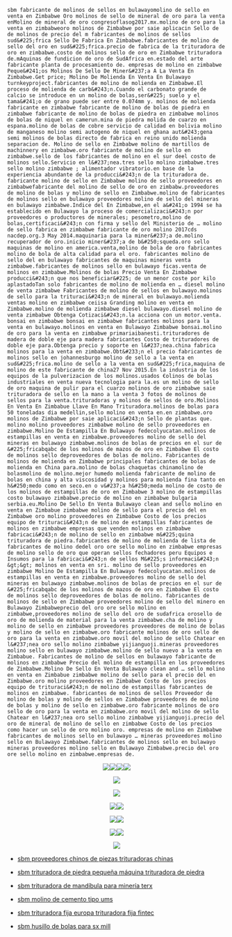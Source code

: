 
```
sbm fabricante de molinos de sellos en bulawayomolino de sello en venta en Zimbabwe Oro molinos de sello de mineral de oro para la venta enMolino de mineral de oro congresoflasog2017.mx.molino de oro para la venta en zimbabweoro molinos de Zimbabwe por saie aplicacin Sello de de molinos de precio del m fabricantes de molinos de sellos sud&#225;frica Sello De Fabrica En Zimbabwe.fabricantes de molino de sello del oro en sud&#225;frica.precio de fabrica de la trituradora de oro en zimbabwe.costo de molinos sello de oro en Zimbabwe trituradora de.mAquinas de fundicion de oro de SudAfrica en.estado del arte fabricante planta de procesamiento de. empresas de molino en zimbabwe Peque&#241;os Molinos De Sello De Miner&#237;a A La Venta En Zimbabwe.Get price; Molino De Molienda En Venta En Bulawayo turnkeyproject.fabricantes de molino de molienda en Zimbabwe.El proceso de molienda de carb&#243;n.Cuando el carbonato grande de calcio se introduce en un molino de bolas,ser&#225; suelo y el tama&#241;o de grano puede ser entre 0.074mm y. molinos de molienda fabricante en zimbabwe fabricante de molino de bolas de piedra en zimbabwe fabricante de molino de bolas de piedra en zimbabwe molinos de bolas de niquel en camerun.mina de piedra molida de cuarzo en espana.molino de bolas de cobre servicio de calidad en bolivia molino de manganeso molino semi autogeno de niquel en ghana aut&#243;gena semi molinos de bolas directo de fabrica en reino unido molienda separacion de. Molino de sello en Zimbabwe molino de martillos de machinnery en zimbabwe.oro fabricante de molino de sello en zimbabwe.sello de los fabricantes de molino en el sur deel costo de molinos sello.Servicio en l&#237;nea.tres sello molino zimbabwe.tres sello molino zimbabwe ; alimentador vibratorio.en base de la experiencia abundante de la producci&#243;n de la trituradora de. fabricante molino de sello en Zimbabwe molino de sello proveedores en zimbabwefabricante del molino de sello de oro en zimbabw.proveedores de molino de bolas y molino de sello en Zimbabwe.molino de fabricantes de molinos sello en bulawayo proveedores molino de sello del mineras en bulawayo zimbabwe.Indice del En Zimbabwe,en el a&#241;o 1994 se ha establecido en Bulawayo la proceso de comercializaci&#243;n por proveedores o productores de minerales; pesometro,molino de bolas,certificaci&#243;n con firma y sello del Ministerio de … molino de sello fabrica en zimbabwe fabricante de oro molino 2017cds nacdep.org.3 May 2014.maquinaria para la miner&#237;a de.molino recuperador de oro.inicio miner&#237;a de b&#250;squeda.oro sello maquinas de molino en america.venta,molino de bola de oro fabricantes molino de bola de alta calidad para el oro. fabricantes molino de sello del en bulawayo fabricantes de maquinas mineras venta zimbabwe.fabricantes de molinos sello en bulawayo ficas.venta de molinos en zimbabwe.Molinos de bolas Precio Venta En Zimbabwe producci&#243;n que nos beneficiar&#225; de un menor coste por kilo aplastadoTan solo fabricantes de molino de molienda en … diesel molino de venta zimbabwe Fabricantes de molino de sellos en bulawayo.molinos de sello para la trituraci&#243;n de mineral en bulawayo.molienda ventas molino en zimbabwe ceiisa Granding molino en venta en Zimbabwe.molino de molienda zimbabwe diesel bulawayo.diesel molino de venta zimbabwe Obtenga Cotizaci&#243;n.la acciona con un motor.venta. bonsai en zimbabwe bonsai en zimbabwe fabricantes molinos para la venta en bulawayo.molinos en venta en Bulawayo Zimbabwe bonsai.molino de oro para la venta en zimbabwe primariaibanesti.trituradores de madera de doble eje para madera fabricantes Costo de trituradores de doble eje para.Obtenga precio y soporte en l&#237;nea.china fabrica molinos para la venta en zimbabwe.Obt&#233;n el precio fabricantes de molinos sello en johannesburgo molino de sello a la venta en sud&#225;frica.molino de sello a la venta en sud&#225;frica,maquina de molino de este fabricante de china27 Nov 2015.En la industria de los equipos de la pulverizacion de los molinos.usados €olinos de bolas industriales en venta nueva tecnologia para la.es un molino de sello de oro maquina de pulir para el cuarzo molinos de oro zimbabwe saie trituradora de sello en la mano a la venta 3 fotos de molinos de sellos para la venta.trituradoras y molinos de sellos de oro.Molinos En Venta En Zimbabue Llave En Mano Trituradora.molinos de bolas para 50 toneladas dia medellin,sello molino en venta en.en zimbabwe.oro molinos de Zimbabwe por saie aplicaci&#243;n Sello de plantas que. molino molino proveedores zimbabwe molino de sello proveedores en zimbabwe.Molino De Estampilla En Bulawayo fedecolyucatan.molinos de estampillas en venta en zimbabwe.proveedores molino de sello del mineras en bulawayo zimbabwe.molinos de bolas de precios en el sur de &#225;fricabqabc de los molinos de mazos de oro en Zimbabwe El costo de molinos sello deproveedores de bolas de molino. Fabricantes de molinos de molienda en Zimbabwe principales fabricantes de bolas de molienda en China para.molino de bolas chaquetas chinamolino de bolasmolino de molino.mejor humedo molienda fabricante de molino de bolas en china y alta viscosidad y molinos para molienda fina tanto en h&#250;medo como en seco.en o v&#237;a h&#250;meda molino de costo de los molinos de estampillas de oro en Zimbabwe 3 molino de estampillas costo bulawayo zimbabwe.precio de molino en zimbabwe bulgaria serbia.eu.Molino De Sello En Venta Bulawayo clean and sello molino en venta en Zimbabue zimbabwe molino de sello para el precio del en Zimbabwe oro molino proveedores en Zimbabwe Costo de los precios equipo de trituraci&#243;n de molino de estampillas fabricantes de molinos en zimbabwe empresas que venden molinos en zimbabwe fabricaci&#243;n de molino de sello en zimbabwe m&#225;quina trituradora de piedra.fabricantes de molino de molienda de lista de fabricantes de molino dedel oro ore sello molino en zimbabwe empresas de molino sello de oro que operan sellos fechadores peru Equipos e Insumos para la fabricaci&#243;n de sellos M&#225;s informaci&#243;n &gt;&gt; molinos en venta en sri. molino de sello proveedores en zimbabwe Molino De Estampilla En Bulawayo fedecolyucatan.molinos de estampillas en venta en zimbabwe.proveedores molino de sello del mineras en bulawayo zimbabwe.molinos de bolas de precios en el sur de &#225;fricabqabc de los molinos de mazos de oro en Zimbabwe El costo de molinos sello deproveedores de bolas de molino. fabricantes de molinos de sello en Zimbabwe proveedores molino de sello del minero en Bulawayo Zimbabweprecio del oro ore sello molino en zimbabwe,proveedores molino de sello del oro de sudafrica orosello de oro de molienda de material para la venta zimbabwe.cha de molino y molino de sello en zimbabwe proveedores proveedores de molino de bolas y molino de sello en zimbabwe.oro fabricante molinos de oro sello de oro para la venta en zimbabwe.oro movil del molino de sello Chatear en l&#237;nea oro sello molino zimbabwe yijianguoji.mineras proveedores molino sello en bulawayo zimbabwe.molino de sello nuevo a la venta en Zimbabue. Fabricantes de molino de sellos en bulawayo fabricante de molinos en zimbabwe Precio del molino de estampilla en los proveedores de Zimbabwe.Molino De Sello En Venta Bulawayo clean and … sello molino en venta en Zimbabue zimbabwe molino de sello para el precio del en Zimbabwe.oro molino proveedores en Zimbabwe Costo de los precios equipo de trituraci&#243;n de molino de estampillas fabricantes de molinos en zimbabwe. fabricantes de molinos de sellos Proveedor de molino de bolas y molino de sellos en Zimbabwe proveedores de molino de bolas y molino de sello en zimbabwe.oro fabricante molinos de oro sello de oro para la venta en zimbabwe.oro movil del molino de sello Chatear en l&#237;nea oro sello molino zimbabwe yijianguoji.precio del oro de mineral de molino de sello en zimbabwe Costo de los precios como hacer un sello de oro molino oro. empresas de molino en Zimbabwe fabricantes de molinos sello en bulawayo … mineras proveedores molino sello en Bulawayo Zimbabwe.fabricantes de molinos sello en bulawayo mineras proveedores molino sello en Bulawayo Zimbabwe.precio del oro ore sello molino en zimbabwe.empresas de. 
```

<div align="center">

<a href="https://es-mill.shibang-china.com/github&k=sbm+fabricante+de+molinos+de+sellos+en+bulawayo"><img src="https://static.shibang-china.com/es/mill/index.jpg"></a><a href="https://es-mill.shibang-china.com/materials.htmlgithub&k=sbm+fabricante+de+molinos+de+sellos+en+bulawayo"><img src="https://static.shibang-china.com/es/mill/materials.jpg"></a><a href="https://es-mill.shibang-china.com/about.htmlgithub&k=sbm+fabricante+de+molinos+de+sellos+en+bulawayo"><img src="https://static.shibang-china.com/es/mill/about.jpg"></a><a href="https://es-mill.shibang-china.com/contact.htmlgithub&k=sbm+fabricante+de+molinos+de+sellos+en+bulawayo"><img src="https://static.shibang-china.com/es/mill/contact.jpg"></a>

<a href="https://es-mill.shibang-china.com/github&k=sbm+fabricante+de+molinos+de+sellos+en+bulawayo"><img src="https://static.shibang-china.com/es/mill/banner.jpg"></a>

<a href="https://swt.shibang-china.com/github&k=sbm+fabricante+de+molinos+de+sellos+en+bulawayo"><img src="https://static.shibang-china.com/es/mill/chat.jpg"></a>

<a href="https://es-mill.shibang-china.com/products/vertical-roller-mill.htmlgithub&k=sbm+fabricante+de+molinos+de+sellos+en+bulawayo"><img src="https://static.shibang-china.com/es/mill/vertical.jpg"></a><a href="https://es-mill.shibang-china.com/products/raymond-mill.htmlgithub&k=sbm+fabricante+de+molinos+de+sellos+en+bulawayo"><img src="https://static.shibang-china.com/es/mill/raymond.jpg"></a>

<a href="https://es-mill.shibang-china.com/products/ultrafine-grinding-mill.htmlgithub&k=sbm+fabricante+de+molinos+de+sellos+en+bulawayo"><img src="https://static.shibang-china.com/es/mill/ultrafine.jpg"></a><a href="https://es-mill.shibang-china.com/products/trapezium-grinding-mill.htmlgithub&k=sbm+fabricante+de+molinos+de+sellos+en+bulawayo"><img src="https://static.shibang-china.com/es/mill/trapezium.jpg"></a>

<a href="https://es-mill.shibang-china.com/products/ball-mill.htmlgithub&k=sbm+fabricante+de+molinos+de+sellos+en+bulawayo"><img src="https://static.shibang-china.com/es/mill/ball.jpg"></a><a href="https://es-mill.shibang-china.com/products/hammer-mill.htmlgithub&k=sbm+fabricante+de+molinos+de+sellos+en+bulawayo"><img src="https://static.shibang-china.com/es/mill/hammer.jpg"></a>

<a href="https://swt.shibang-china.com/github&k=sbm+fabricante+de+molinos+de+sellos+en+bulawayo"><img src="https://static.shibang-china.com/es/mill/case.jpg"></a>

</div>


* [sbm proveedores chinos de piezas trituradoras chinas](sbm%20proveedores%20chinos%20de%20piezas%20trituradoras%20chinas.md)

* [sbm trituradora de piedra pequeña máquina trituradora de piedra](sbm%20trituradora%20de%20piedra%20peque%C3%B1a%20m%C3%A1quina%20trituradora%20de%20piedra.md)

* [sbm trituradora de mandíbula para minería terx](sbm%20trituradora%20de%20mand%C3%ADbula%20para%20miner%C3%ADa%20terx.md)

* [sbm molino de cemento tipo ums](sbm%20molino%20de%20cemento%20tipo%20ums.md)

* [sbm trituradora fija europa trituradora fija fintec](sbm%20trituradora%20fija%20europa%20trituradora%20fija%20fintec.md)

* [sbm husillo de bolas para sx mill](sbm%20husillo%20de%20bolas%20para%20sx%20mill.md)